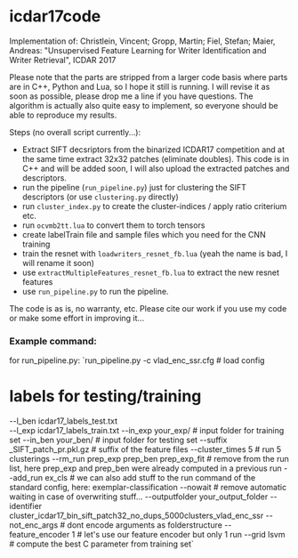 # icdar17code
Implementation of: 
Christlein, Vincent; Gropp, Martin; Fiel, Stefan; Maier, Andreas: "Unsupervised Feature Learning for Writer Identification and Writer Retrieval", ICDAR 2017

Please note that the parts are stripped from a larger code basis where parts are in C++, Python and Lua, so I hope it still is running. 
I will revise it as soon as possible, please drop me a line if you have questions.
The algorithm is actually also quite easy to implement, so everyone should be able to reproduce my results. 

Steps (no overall script currently...): 
- Extract SIFT decsriptors from the binarized ICDAR17 competition and at the same time extract 32x32 patches (eliminate doubles). 
	This code is in C++ and will be added soon, I will also upload the extracted patches and descriptors. 
- run the pipeline (`run_pipeline.py`) just for clustering the SIFT descriptors (or use `clustering.py` directly) 
- run `cluster_index.py` to create the cluster-indices / apply ratio criterium etc.
- run `ocvmb2tt.lua` to convert them to torch tensors
- create labelTrain file and sample files which you need for the CNN training
- train the resnet with `loadwriters_resnet_fb.lua` (yeah the name is bad, I will rename it soon)
- use `extractMultipleFeatures_resnet_fb.lua` to extract the new resnet features 
- use `run_pipeline.py` to run the pipeline. 

The code is as is, no warranty, etc. Please cite our work if you use my code or make some effort in improving it...

### Example command:
for run_pipeline.py:
`run_pipeline.py -c vlad_enc_ssr.cfg # load config
  # labels for testing/training
  --l_ben icdar17_labels_test.txt  
  --l_exp icdar17_labels_train.txt 
  --in_exp your_exp/ # input folder for training set
  --in_ben your_ben/ # input folder for testing set
  --suffix _SIFT_patch_pr.pkl.gz # suffix of the feature files 
  --cluster_times 5 # run 5 clusterings
  --rm_run prep_exp prep_ben prep_exp_fit # remove from the run list, here prep_exp and prep_ben were already computed in a previous run
  --add_run ex_cls # we can also add stuff to the run command of the standard config, here: exemplar-classification 
  --nowait # remove automatic waiting in case of overwriting stuff...
  --outputfolder your_output_folder 
  --identifier cluster_icdar17_bin_sift_patch32_no_dups_5000clusters_vlad_enc_ssr 
  --not_enc_args # dont encode arguments as folderstructure
  --feature_encoder 1 # let's use our feature encoder but only 1 run 
  --grid lsvm # compute the best C parameter from training set`
